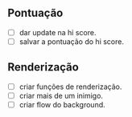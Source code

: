 ## Pontuação
- [ ] dar update na hi score.
- [ ] salvar a pontuação do hi score.

## Renderização 
- [ ] criar funções de renderização.
- [ ] criar mais de um inimigo.
- [ ] criar flow do background.